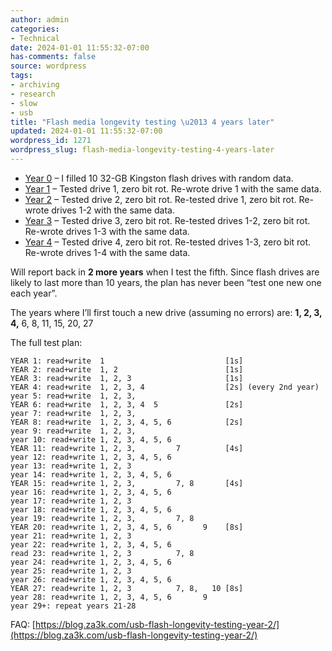 ```yaml
---
author: admin
categories:
- Technical
date: 2024-01-01 11:55:32-07:00
has-comments: false
source: wordpress
tags:
- archiving
- research
- slow
- usb
title: "Flash media longevity testing \u2013 4 years later"
updated: 2024-01-01 11:55:32-07:00
wordpress_id: 1271
wordpress_slug: flash-media-longevity-testing-4-years-later
---
```

-   [Year 0](https://www.reddit.com/r/DataHoarder/comments/e3nb2r/longterm_reliability_testing/) – I filled 10 32-GB Kingston flash drives with random data.
-   [Year 1](https://www.reddit.com/r/DataHoarder/comments/lwgsdr/research_flash_media_longevity_testing_1_year/) – Tested drive 1, zero bit rot. Re-wrote drive 1 with the same data.
-   [Year 2](https://www.reddit.com/r/DataHoarder/comments/tb26cy/flash_media_longevity_testing_2_years_later/) – Tested drive 2, zero bit rot. Re-tested drive 1, zero bit rot. Re-wrote drives 1-2 with the same data.
-   [Year 3](https://www.reddit.com/r/DataHoarder/comments/102razr/flash_media_longevity_testing_3_years_later/) – Tested drive 3, zero bit rot. Re-tested drives 1-2, zero bit rot. Re-wrote drives 1-3 with the same data.
-   [Year 4](https://www.reddit.com/r/DataHoarder/comments/18w3bxw/flash_media_longevity_testing_4_years_later/) – Tested drive 4, zero bit rot. Re-tested drives 1-3, zero bit rot. Re-wrote drives 1-4 with the same data.

Will report back in **2 more years** when I test the fifth. Since flash drives are likely to last more than 10 years, the plan has never been “test one new one each year”.

The years where I’ll first touch a new drive (assuming no errors) are: **1, 2, 3, 4,** 6, 8, 11, 15, 20, 27

The full test plan:

```
YEAR 1: read+write  1                           [1s]
YEAR 2: read+write  1, 2                        [1s]
YEAR 3: read+write  1, 2, 3                     [1s]
YEAR 4: read+write  1, 2, 3, 4                  [2s] (every 2nd year)
year 5: read+write  1, 2, 3,
YEAR 6: read+write  1, 2, 3, 4  5               [2s]
year 7: read+write  1, 2, 3,
YEAR 8: read+write  1, 2, 3, 4, 5, 6            [2s]
year 9: read+write  1, 2, 3,
year 10: read+write 1, 2, 3, 4, 5, 6
YEAR 11: read+write 1, 2, 3,         7          [4s]
year 12: read+write 1, 2, 3, 4, 5, 6
year 13: read+write 1, 2, 3
year 14: read+write 1, 2, 3, 4, 5, 6
YEAR 15: read+write 1, 2, 3,         7, 8       [4s]
year 16: read+write 1, 2, 3, 4, 5, 6
year 17: read+write 1, 2, 3
year 18: read+write 1, 2, 3, 4, 5, 6
year 19: read+write 1, 2, 3,         7, 8
YEAR 20: read+write 1, 2, 3, 4, 5, 6       9    [8s]
year 21: read+write 1, 2, 3
year 22: read+write 1, 2, 3, 4, 5, 6
read 23: read+write 1, 2, 3          7, 8
year 24: read+write 1, 2, 3, 4, 5, 6
year 25: read+write 1, 2, 3
year 26: read+write 1, 2, 3, 4, 5, 6
YEAR 27: read+write 1, 2, 3          7, 8,   10 [8s]
year 28: read+write 1, 2, 3, 4, 5, 6       9
year 29+: repeat years 21-28
```

FAQ: [https://blog.za3k.com/usb-flash-longevity-testing-year-2/](https://blog.za3k.com/usb-flash-longevity-testing-year-2/)
